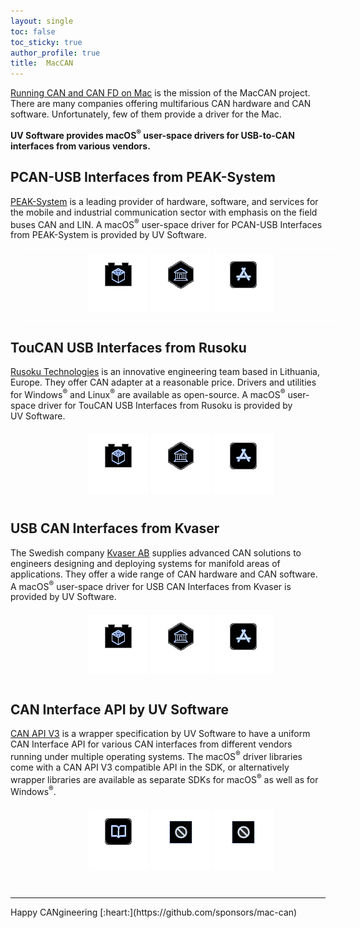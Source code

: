 ```yaml
---
layout: single
toc: false
toc_sticky: true
author_profile: true
title:  MacCAN
---
```

[Running CAN and CAN FD on Mac](/) is the mission of the MacCAN project.
There are many companies offering multifarious CAN hardware and CAN software.
Unfortunately, few of them provide a driver for the Mac.

**UV&nbsp;Software provides macOS<sup>&reg;</sup> user-space drivers for USB-to-CAN interfaces from various vendors.**

## PCAN-USB Interfaces from PEAK-System
[PEAK-System](https://www.peak-system.com) is a leading provider of hardware, software, and services for the mobile and industrial communication sector with emphasis on the field buses CAN and LIN.
A macOS<sup>&reg;</sup> user-space driver for PCAN-USB Interfaces from PEAK-System is provided by UV&nbsp;Software.

<div style="display: block; text-align: center;">
  <div style="width: 100%; padding-left: 20px; padding-right: 20px; padding-top: 5px; padding-bottom: 10px; border-width: 1px; border-style: solid; border-color: #FFFFFF; border-radius: 20px;">
      <a href="/drivers/libPCBUSB.html" title="macOS<sup>&reg;</sup> Driver for PCAN-USB Interfaces"><img src="/assets/images/driver_icon.png" alt="PCBUSB-Library" /></a>
      <a href="/wrapper/PCANBasic/" title="CAN API V3 Wrapper Library for PCAN-USB Interfaces"><img src="/assets/images/wrapper_icon.png" alt="PCBUSB-Wrapper" /></a>
      <a href="/apps/demo/PCBUSB-Monitor.html" title="CAN Monitor App for macOS<sup>&reg;</sup> (Demo)"><img src="/assets/images/apps_icon.png" alt="PCBUSB-Monitor" /></a>
  </div>
</div>

## TouCAN USB Interfaces from Rusoku
[Rusoku Technologies](https://rusoku.com) is an innovative engineering team based in Lithuania, Europe.
They offer CAN adapter at a reasonable price.
Drivers and utilities for Windows<sup>&reg;</sup> and Linux<sup>&reg;</sup> are available as open-source.
A macOS<sup>&reg;</sup> user-space driver for TouCAN USB Interfaces from Rusoku is provided by UV&nbsp;Software.

<div style="display: block; text-align: center;">
  <div style="width: 100%; padding-left: 20px; padding-right: 20px; padding-top: 5px; padding-bottom: 10px; border-width: 1px; border-style: solid; border-color: #FFFFFF; border-radius: 20px;">
      <a href="/drivers/RusokuCAN/" title="macOS<sup>&reg;</sup> Driver for Rusoku TouCAN USB Interfaces"><img src="/assets/images/driver_icon.png" alt="MacCAN-TouCAN Driver" /></a>
      <a href="/wrapper/RusokuCAN/" title="CAN API V3 Wrapper Library for Rusoku TouCAN USB Interfaces"><img src="/assets/images/wrapper_icon.png" alt="MacCAN-TouCAN Wrapper" /></a>
      <a href="https://github.com/mac-can/RusokuCAN.swift" title="Swift Demo Program for Rusoku TouCAN USB Interfaces (macOS<sup>&reg;</sup>"><img src="/assets/images/apps_icon.png" alt="RusokuCAN.swift" /></a>
  </div>
</div>

## USB CAN Interfaces from Kvaser
The Swedish company [Kvaser AB](https://kvaser.com) supplies advanced CAN solutions to engineers designing and deploying systems for manifold areas of applications.
They offer a wide range of CAN hardware and CAN software.
A macOS<sup>&reg;</sup> user-space driver for USB CAN Interfaces from Kvaser is provided by UV&nbsp;Software.

<div style="display: block; text-align: center;">
  <div style="width: 100%; padding-left: 20px; padding-right: 20px; padding-top: 5px; padding-bottom: 10px; border-width: 1px; border-style: solid; border-color: #FFFFFF; border-radius: 20px;">
      <a href="/drivers/KvaserCAN/" title="macOS<sup>&reg;</sup> Driver for Kvaser USB CAN Interfaces"><img src="/assets/images/driver_icon.png" alt="MacCAN-KvaserCAN Driver" /></a>
      <a href="/wrapper/KvaserCAN/" title="CAN API V3 Wrapper Library for Kvaser USB CAN Interfaces"><img src="/assets/images/wrapper_icon.png" alt="MacCAN-KvaserCAN Wrapper" /></a>
      <a href="https://github.com/mac-can/KvaserCAN-SwiftCAN" title="Swift Demo Program for Kvaser USB CAN Interfaces (macOS<sup>&reg;</sup>"><img src="/assets/images/apps_icon.png" alt="SwiftCAN-KvaserCAN" /></a>
  </div>
</div>

## CAN Interface API by UV&nbsp;Software

[CAN&nbsp;API&nbsp;V3](/wrapper/canapi-v3/) is a wrapper specification by UV&nbsp;Software to have a uniform CAN Interface API for various CAN interfaces from different vendors running under multiple operating systems.
The macOS<sup>&reg;</sup> driver libraries come with a CAN&nbsp;API&nbsp;V3 compatible API in the SDK,
or alternatively wrapper libraries are available as separate SDKs for macOS<sup>&reg;</sup> as well as for Windows<sup>&reg;</sup>.

<div style="display: block; text-align: center;">
  <div style="width: 100%; padding-left: 20px; padding-right: 20px; padding-top: 5px; padding-bottom: 10px; border-width: 1px; border-style: solid; border-color: #FFFFFF; border-radius: 20px;">
      <a href="https://uv-software.github.io/CANAPI-Docs/" title="CAN API V3 Reference"><img src="/assets/images/wiki_icon.png" alt="CANAPI-Docs" /></a>
      <img src="/assets/images/library_icon_na.png" alt="MacCAN-Library" />
      <img src="/assets/images/apps_icon_na.png" alt="MacCAN-Monitor" />
  </div>
</div>
<br/>

<hr>
Happy CANgineering [:heart:](https://github.com/sponsors/mac-can)

